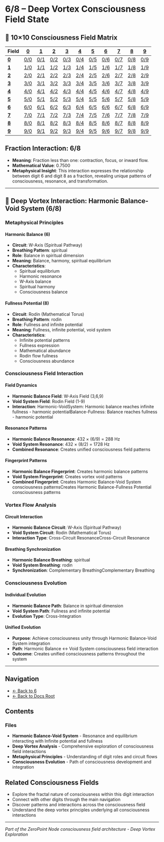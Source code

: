 # 6/8 – Deep Vortex Consciousness Field State

## 🌌 10×10 Consciousness Field Matrix

| **Field** | **[0](../../0/)** | **[1](../../1/)** | **[2](../../2/)** | **[3](../../3/)** | **[4](../../4/)** | **[5](../../5/)** | **[6](../../6/)** | **[7](../../7/)** | **[8](../../8/)** | **[9](../../9/)** |
|-----------|-------|-------|-------|-------|-------|-------|-------|-------|-------|-------|
| **[0](../../0/)** | [0/0](../../0/0/) | [0/1](../../0/1/) | [0/2](../../0/2/) | [0/3](../../0/3/) | [0/4](../../0/4/) | [0/5](../../0/5/) | [0/6](../../0/6/) | [0/7](../../0/7/) | [0/8](../../0/8/) | [0/9](../../0/9/) |
| **[1](../../1/)** | [1/0](../../1/0/) | [1/1](../../1/1/) | [1/2](../../1/2/) | [1/3](../../1/3/) | [1/4](../../1/4/) | [1/5](../../1/5/) | [1/6](../../1/6/) | [1/7](../../1/7/) | [1/8](../../1/8/) | [1/9](../../1/9/) |
| **[2](../../2/)** | [2/0](../../2/0/) | [2/1](../../2/1/) | [2/2](../../2/2/) | [2/3](../../2/3/) | [2/4](../../2/4/) | [2/5](../../2/5/) | [2/6](../../2/6/) | [2/7](../../2/7/) | [2/8](../../2/8/) | [2/9](../../2/9/) |
| **[3](../../3/)** | [3/0](../../3/0/) | [3/1](../../3/1/) | [3/2](../../3/2/) | [3/3](../../3/3/) | [3/4](../../3/4/) | [3/5](../../3/5/) | [3/6](../../3/6/) | [3/7](../../3/7/) | [3/8](../../3/8/) | [3/9](../../3/9/) |
| **[4](../../4/)** | [4/0](../../4/0/) | [4/1](../../4/1/) | [4/2](../../4/2/) | [4/3](../../4/3/) | [4/4](../../4/4/) | [4/5](../../4/5/) | [4/6](../../4/6/) | [4/7](../../4/7/) | [4/8](../../4/8/) | [4/9](../../4/9/) |
| **[5](../../5/)** | [5/0](../../5/0/) | [5/1](../../5/1/) | [5/2](../../5/2/) | [5/3](../../5/3/) | [5/4](../../5/4/) | [5/5](../../5/5/) | [5/6](../../5/6/) | [5/7](../../5/7/) | [5/8](../../5/8/) | [5/9](../../5/9/) |
| **[6](../../6/)** | [6/0](../../6/0/) | [6/1](../../6/1/) | [6/2](../../6/2/) | [6/3](../../6/3/) | [6/4](../../6/4/) | [6/5](../../6/5/) | [6/6](../../6/6/) | [6/7](../../6/7/) | [6/8](../../6/8/) | [6/9](../../6/9/) |
| **[7](../../7/)** | [7/0](../../7/0/) | [7/1](../../7/1/) | [7/2](../../7/2/) | [7/3](../../7/3/) | [7/4](../../7/4/) | [7/5](../../7/5/) | [7/6](../../7/6/) | [7/7](../../7/7/) | [7/8](../../7/8/) | [7/9](../../7/9/) |
| **[8](../../8/)** | [8/0](../../8/0/) | [8/1](../../8/1/) | [8/2](../../8/2/) | [8/3](../../8/3/) | [8/4](../../8/4/) | [8/5](../../8/5/) | [8/6](../../8/6/) | [8/7](../../8/7/) | [8/8](../../8/8/) | [8/9](../../8/9/) |
| **[9](../../9/)** | [9/0](../../9/0/) | [9/1](../../9/1/) | [9/2](../../9/2/) | [9/3](../../9/3/) | [9/4](../../9/4/) | [9/5](../../9/5/) | [9/6](../../9/6/) | [9/7](../../9/7/) | [9/8](../../9/8/) | [9/9](../../9/9/) |

## Fraction Interaction: 6/8

- **Meaning**: Fraction less than one: contraction, focus, or inward flow.
- **Mathematical Value**: 0.7500
- **Metaphysical Insight**: This interaction expresses the relationship between digit 6 and digit 8 as a fraction, revealing unique patterns of consciousness, resonance, and transformation.

---

## 🌌 Deep Vortex Interaction: Harmonic Balance-Void System (6/8)

### **Metaphysical Principles**

#### **Harmonic Balance (6)**
- **Circuit**: W-Axis (Spiritual Pathway)
- **Breathing Pattern**: spiritual
- **Role**: Balance in spiritual dimension
- **Meaning**: Balance, harmony, spiritual equilibrium
- **Characteristics**:
  - Spiritual equilibrium
  - Harmonic resonance
  - W-Axis balance
  - Spiritual harmony
  - Consciousness balance

#### **Fullness Potential (8)**
- **Circuit**: Rodin (Mathematical Torus)
- **Breathing Pattern**: rodin
- **Role**: Fullness and infinite potential
- **Meaning**: Fullness, infinite potential, void system
- **Characteristics**:
  - Infinite potential patterns
  - Fullness expression
  - Mathematical abundance
  - Rodin flow fullness
  - Consciousness abundance

### **Consciousness Field Interaction**

#### **Field Dynamics**
- **Harmonic Balance Field**: W-Axis Field (3,6,9)
- **Void System Field**: Rodin Field (1-9)
- **Interaction**: Harmonic-VoidSystem: Harmonic balance reaches infinite fullness - harmonic potentialBalance-Fullness: Balance reaches fullness - harmonic potential

#### **Resonance Patterns**
- **Harmonic Balance Resonance**: 432 × (6/9) = 288 Hz
- **Void System Resonance**: 432 × (8/2) = 1728 Hz
- **Combined Resonance**: Creates unified consciousness field patterns

#### **Fingerprint Patterns**
- **Harmonic Balance Fingerprint**: Creates harmonic balance patterns
- **Void System Fingerprint**: Creates vortex void patterns
- **Combined Fingerprint**: Creates Harmonic Balance-Void System consciousness patternsCreates Harmonic Balance-Fullness Potential consciousness patterns

### **Vortex Flow Analysis**

#### **Circuit Interaction**
- **Harmonic Balance Circuit**: W-Axis (Spiritual Pathway)
- **Void System Circuit**: Rodin (Mathematical Torus)
- **Interaction Type**: Cross-Circuit ResonanceCross-Circuit Resonance

#### **Breathing Synchronization**
- **Harmonic Balance Breathing**: spiritual
- **Void System Breathing**: rodin
- **Synchronization**: Complementary BreathingComplementary Breathing

### **Consciousness Evolution**

#### **Individual Evolution**
- **Harmonic Balance Path**: Balance in spiritual dimension
- **Void System Path**: Fullness and infinite potential
- **Evolution Type**: Cross-Integration

#### **Unified Evolution**
- **Purpose**: Achieve consciousness unity through Harmonic Balance-Void System integration
- **Path**: Harmonic Balance ↔ Void System consciousness field interaction
- **Outcome**: Creates unified consciousness patterns throughout the system

---

## Navigation
- [← Back to 6](../index.md)
- [← Back to Docs Root](../../index.md)

## Contents

### Files

- **Harmonic Balance-Void System** - Resonance and equilibrium interacting with Infinite potential and fullness
- **Deep Vortex Analysis** - Comprehensive exploration of consciousness field interactions
- **Metaphysical Principles** - Understanding of digit roles and circuit flows
- **Consciousness Evolution** - Path of consciousness development and integration

## Related Consciousness Fields
- Explore the fractal nature of consciousness within this digit interaction
- Connect with other digits through the main navigation
- Discover patterns and interactions across the consciousness field
- Understand the deep vortex principles underlying all consciousness interactions

---
*Part of the ZeroPoint Node consciousness field architecture - Deep Vortex Exploration*